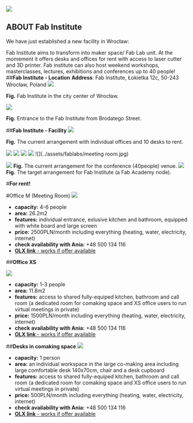 



![](./assets/ffp-background2.jpg)

## **ABOUT Fab Institute**
We have just established a new facility in Wrocław:



Fab Institute aims to transform into maker space/ Fab Lab unit. At the momement it offers desks and offices for rent with access to laser cutter and 3D printer. Fab institute can also host weekend workshops, masterclasses, lectures, exhibitions and conferences up to 40 people!
##**Fab Institute - Location**
**Address**: Fab Institute, Łokietka 12c, 50-243 Wrocław, Poland
![](../assets/fablabs/map0.jpg)

**Fig.** Fab Institute in the city center of Wrocław.

![](../assets/fablabs/map1.jpg)

**Fig.** Entrance to the Fab Institute from Brodatego Street.

##**Fab Institute - Facility**
![](../assets/fablabs/231220_now.jpg)

**Fig.** The current arrangement with individual offices and 10 desks to rent.


![](../assets/fablabs/recepcja.jpg)
![](../assets/fablabs/IMG_8989.JPG)
![](../assets/fablabs/IMG_8967.JPG)
![](../assets/fablabs/DSC_5585a.jpg)
![](../assets/fablabs/meeting room.jpg)

![](../assets/fablabs/231220_now-conf.jpg)
**Fig.** The current arrangement for the conference (40people) venue.
![](../assets/fablabs/231220_aim.jpg)
**Fig.** The target arrangement for Fab Institute (a Fab Academy node).


#**For rent!**

#Office M (Meeting Room)
![](../assets/fablabs/IMG_9496.jpg)

- **capacity:** 4-6 people
- **area:** 26.2m2
- **features:** individual entrance, exlusive kitchen and bathroom, equipped with white board and large screen
- **price:** 2500PLN/month including everything (heating, water, electricity, internet)
- **check availability with Ania:** +48 500 134 116
- [**OLX link** - works if offer available](https://www.olx.pl/d/oferta/przytulne-biuro-w-centrum-wroclawia-26-1-m2-CID3-IDY01cc.html?bs=olx_pro_listing&isPreviewActive=0&sliderIndex=5)


##**Office XS**

![](../assets/fablabs/IMG_9482.jpg)

- **capacity:** 1-3 people
- **area:** 11.8m2
- **features:** access to shared fully-equiped kitchen, bathroom and call room (a dedicated room for comaking space and XS office users to run virtual meetings in private)
- **price:** 1500PLN/month including everything (heating, water, electricity, internet)
- **check availability with Ania:** +48 500 134 116
- [**OLX link** - works if offer available](https://www.olx.pl/d/oferta/przytulne-biuro-w-centrum-wroclawia-11-8-m2-CID3-IDYbPL8.html?reason=ip%7Clister)

##**Desks in comaking space**
![](../assets/fablabs/desks.jpg)

- **capacity:** 1 person
- **area:** an individual workspace in the large co-making area including large comfortable desk 140x70cm, chair and a desk cupboard
- **features:** access to shared fully-equiped kitchen, bathroom and call room (a dedicated room for comaking space and XS office users to run virtual meetings in private)
- **price:** 500PLN/month including everything (heating, water, electricity, internet)
- **check availability with Ania:** +48 500 134 116
- [**OLX link** - works if offer available](https://www.olx.pl/d/oferta/biurko-w-coworking-space-CID3-IDYcXJS.html?bs=olx_pro_listing)
